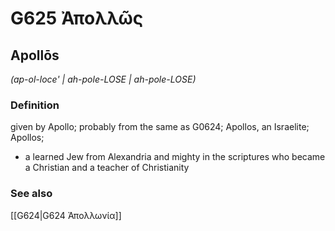 # G625 Ἀπολλῶς

## Apollōs

_(ap-ol-loce' | ah-pole-LOSE | ah-pole-LOSE)_

### Definition

given by Apollo; probably from the same as G0624; Apollos, an Israelite; Apollos; 

- a learned Jew from Alexandria and mighty in the scriptures who became a Christian and a teacher of Christianity

### See also

[[G624|G624 Ἀπολλωνία]]

